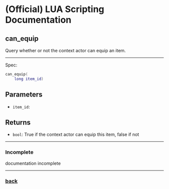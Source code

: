 
# (Official) LUA Scripting Documentation

## can_equip

Query whether or not the context actor can equip an item.

___

Spec:

```lua
can_equip(
	long item_id)
```

## Parameters

- `item_id`: 

## Returns

- `bool`: True if the context actor can equip this item, false if not

___

### Incomplete

documentation incomplete

___

### [back](../other)
